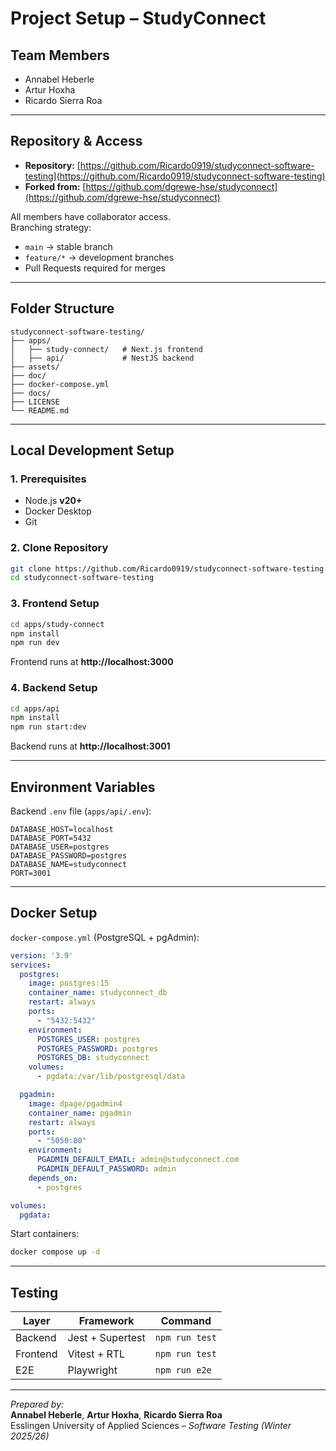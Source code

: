 # Project Setup – StudyConnect

## Team Members
- Annabel Heberle  
- Artur Hoxha  
- Ricardo Sierra Roa  

---

## Repository & Access
- **Repository:** [https://github.com/Ricardo0919/studyconnect-software-testing](https://github.com/Ricardo0919/studyconnect-software-testing)
- **Forked from:** [https://github.com/dgrewe-hse/studyconnect](https://github.com/dgrewe-hse/studyconnect)

All members have collaborator access.  
Branching strategy:
- `main` → stable branch  
- `feature/*` → development branches  
- Pull Requests required for merges

---

## Folder Structure
```
studyconnect-software-testing/
├── apps/
│   ├── study-connect/   # Next.js frontend
│   ├── api/             # NestJS backend
├── assets/
├── doc/
├── docker-compose.yml
├── docs/
├── LICENSE
└── README.md
```

---

## Local Development Setup

### 1. Prerequisites
- Node.js **v20+**
- Docker Desktop
- Git

### 2. Clone Repository
```bash
git clone https://github.com/Ricardo0919/studyconnect-software-testing.git
cd studyconnect-software-testing
```

### 3. Frontend Setup
```bash
cd apps/study-connect
npm install
npm run dev
```
Frontend runs at **http://localhost:3000**

### 4. Backend Setup
```bash
cd apps/api
npm install
npm run start:dev
```
Backend runs at **http://localhost:3001**

---

## Environment Variables
Backend `.env` file (`apps/api/.env`):
```
DATABASE_HOST=localhost
DATABASE_PORT=5432
DATABASE_USER=postgres
DATABASE_PASSWORD=postgres
DATABASE_NAME=studyconnect
PORT=3001
```

---

## Docker Setup
`docker-compose.yml` (PostgreSQL + pgAdmin):
```yaml
version: '3.9'
services:
  postgres:
    image: postgres:15
    container_name: studyconnect_db
    restart: always
    ports:
      - "5432:5432"
    environment:
      POSTGRES_USER: postgres
      POSTGRES_PASSWORD: postgres
      POSTGRES_DB: studyconnect
    volumes:
      - pgdata:/var/lib/postgresql/data

  pgadmin:
    image: dpage/pgadmin4
    container_name: pgadmin
    restart: always
    ports:
      - "5050:80"
    environment:
      PGADMIN_DEFAULT_EMAIL: admin@studyconnect.com
      PGADMIN_DEFAULT_PASSWORD: admin
    depends_on:
      - postgres

volumes:
  pgdata:
```

Start containers:
```bash
docker compose up -d
```

---

## Testing
| Layer | Framework | Command |
|-------|------------|----------|
| Backend | Jest + Supertest | `npm run test` |
| Frontend | Vitest + RTL | `npm run test` |
| E2E | Playwright | `npm run e2e` |

---

*Prepared by:*  
**Annabel Heberle**, **Artur Hoxha**, **Ricardo Sierra Roa**  
Esslingen University of Applied Sciences – *Software Testing (Winter 2025/26)*
